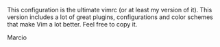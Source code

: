 This configuration is the ultimate vimrc (or at least my version of it).
This version includes a lot of great plugins, configurations and color schemes that make Vim a lot better.
Feel free to copy it.

Marcio

